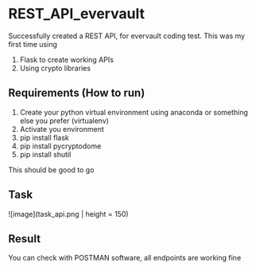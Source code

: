 # REST_API_evervault

Successfully created a REST API, for evervault coding test.
This was my first time using
1. Flask to create working APIs
2. Using crypto libraries

## Requirements (How to run)

1. Create your python virtual environment using anaconda or something else you prefer (virtualenv)
2. Activate you environment
3. pip install flask
4. pip install pycryptodome
5. pip install shutil

This should be good to go

## Task

![image](task_api.png | height = 150)


## Result

You can check with POSTMAN software, all endpoints are working fine

